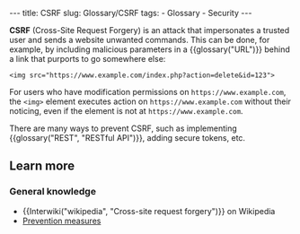 --- title: CSRF slug: Glossary/CSRF tags: - Glossary - Security ---

<span class="seoSummary">**CSRF** (Cross-Site Request Forgery) is an attack that impersonates a trusted user and sends a website unwanted commands.</span> This can be done, for example, by including malicious parameters in a {{glossary("URL")}} behind a link that purports to go somewhere else:

    <img src="https://www.example.com/index.php?action=delete&id=123">

For users who have modification permissions on `https://www.example.com`, the `<img>` element executes action on `https://www.example.com` without their noticing, even if the element is not at `https://www.example.com`.

There are many ways to prevent CSRF, such as implementing {{glossary("REST", "RESTful API")}}, adding secure tokens, etc.

Learn more
----------

### General knowledge

-   {{Interwiki("wikipedia", "Cross-site request forgery")}} on Wikipedia
-   [Prevention measures](https://www.owasp.org/index.php/Cross-Site_Request_Forgery_(CSRF)_Prevention_Cheat_Sheet)
